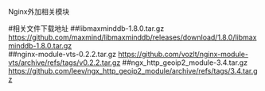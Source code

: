 Nginx外加相关模块

#相关文件下载地址
##libmaxminddb-1.8.0.tar.gz
https://github.com/maxmind/libmaxminddb/releases/download/1.8.0/libmaxminddb-1.8.0.tar.gz  
##nginx-module-vts-0.2.2.tar.gz
https://github.com/vozlt/nginx-module-vts/archive/refs/tags/v0.2.2.tar.gz
##ngx_http_geoip2_module-3.4.tar.gz
https://github.com/leev/ngx_http_geoip2_module/archive/refs/tags/3.4.tar.gz
